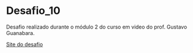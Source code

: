 # Desafio_10
Desafio realizado durante o módulo 2 do curso em video do prof. Gustavo Guanabara.

<a href="https://alexandre-henrique-04.github.io/Desafio_10/" target="_blank" rel="external">Site do desafio </a>

